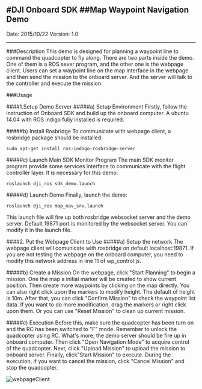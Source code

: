 #DJI Onboard SDK
##Map Waypoint Navigation Demo
---

Date: 2015/10/22
Version: 1.0

---
###Description
This demo is designed for planning a waypoint line to command the quadcopter to fly along.
There are two parts inside the demo. One of them is a ROS sever program, and the other one is the webpage client. Users can set a waypoint line on the map interface in the webpage and then send the mission to the onboard server. And the server will talk to the controller and execute the mission.


###Usage

####1.Setup Demo Server
#####a) Setup Environment
Firstly, follow the instruction of Onboard SDK and build up the onboard computer. A ubuntu 14.04 with ROS indigo fully installed is required.

#####b) Install Rosbridge
To communicate with webpage client, a rosbridge package should be installed:
```
sudo apt-get install ros-indigo-rosbridge-server
```

#####c) Launch Main SDK Monitor Program
The main SDK monitor program provide some services interface to communicate with the flight controller layer. It is necessary for this demo:
```
roslaunch dji_ros sdk_demo.launch
```

#####d) Launch Demo
Finally, launch the demo:
```
roslaunch dji_ros map_nav_srv.launch
```
This launch file will fire up both rosbridge websocket server and the demo server. Default 19871 port is monitored by the websocket server. You can modify it in the launch file.

####2. Put the Webpage Client to Use
#####a) Setup the network
The webpage client will comunicate with rosbridge on default localhost:19871. If you are not testing the webpage on the onboard computer, you need to modify this network address in line 11 of wp_control.js.

#####b) Create a Mission
On the webpage, click "Start Planning" to begin a mission. One the map a initial marker will be created to show current position.
Then create more waypoints by clicking on the map directly. You can also right click upon the markers to modify height. The default of height is 10m.
After that, you can click "Confirm Mission" to check the waypoint list data. If you want to do more modification, drag the markers or right click upon them. Or you can use "Reset Mission" to clean up current mission.

#####c) Execution
Before this, make sure the quadcopter has been turn on and the RC has been switched to "F" mode. Remember to unlock the quadcopter using RC. What's more, the demo server should be fire up in onboard computer.
Then click "Open Navigation Mode" to acquire control of the quadcopter.
Next, click "Upload Mission" to upload the mission to onboard server.
Finally, click"Start Mission" to execute.
During the execution, if you want to cancel the mission, click "Cancel Mission" and stop the quadcopter.

![webpageClient](../../../Onboard_SDK_Doc/en/Images/ROS.png)
